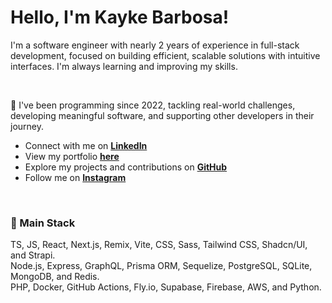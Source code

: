 <h1 align="left">Hello, I'm Kayke Barbosa!</h1>

<p align="left">I'm a software engineer with nearly 2 years of experience in full-stack development, focused on building efficient, scalable solutions with intuitive interfaces. I'm always learning and improving my skills.</p>

<br />

🚀 I've been programming since 2022, tackling real-world challenges, developing meaningful software, and supporting other developers in their journey.

- Connect with me on <b><a href="https://www.linkedin.com/in/kayke-barbosa-loiola" target="_blank">LinkedIn</a></b>
- View my portfolio <b><a href="https://kaykebarbosa.vercel.app/" target="_blank">here</a></b>
- Explore my projects and contributions on <b><a href="https://github.com/kaykeeb3" target="_blank">GitHub</a></b>
- Follow me on <b><a href="https://instagram.com/kaykee_bl" target="_blank">Instagram</a></b>

<br />

### 🧠 Main Stack

TS, JS, React, Next.js, Remix, Vite, CSS, Sass, Tailwind CSS, Shadcn/UI, and Strapi.<br>
Node.js, Express, GraphQL, Prisma ORM, Sequelize, PostgreSQL, SQLite, MongoDB, and Redis.<br>
PHP, Docker, GitHub Actions, Fly.io, Supabase, Firebase, AWS, and Python.
